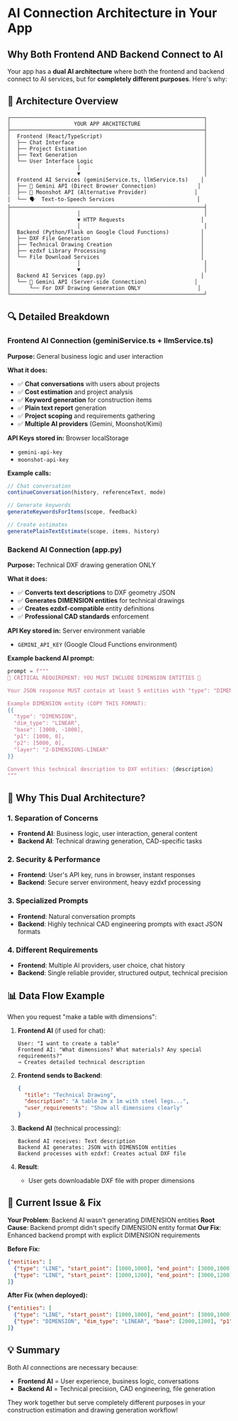 # AI Connection Architecture in Your App

## Why Both Frontend AND Backend Connect to AI

Your app has a **dual AI architecture** where both the frontend and backend connect to AI services, but for **completely different purposes**. Here's why:

## 🎯 Architecture Overview

```
┌─────────────────────────────────────────────────────────────┐
│                    YOUR APP ARCHITECTURE                    │
├─────────────────────────────────────────────────────────────┤
│  Frontend (React/TypeScript)                                │
│  ├── Chat Interface                                         │
│  ├── Project Estimation                                     │
│  ├── Text Generation                                        │
│  └── User Interface Logic                                   │
│                     │                                       │
│                     ▼                                       │
│  Frontend AI Services (geminiService.ts, llmService.ts)    │
│  ├── 🤖 Gemini API (Direct Browser Connection)             │
│  ├── 🌙 Moonshot API (Alternative Provider)               │
│  └── 🗣️  Text-to-Speech Services                          │
├─────────────────────────────────────────────────────────────┤
│                     │                                       │
│                     ▼ HTTP Requests                        │
│                     │                                       │
│  Backend (Python/Flask on Google Cloud Functions)          │
│  ├── DXF File Generation                                   │
│  ├── Technical Drawing Creation                            │
│  ├── ezdxf Library Processing                              │
│  └── File Download Services                                │
│                     │                                       │
│                     ▼                                       │
│  Backend AI Services (app.py)                              │
│  └── 🤖 Gemini API (Server-side Connection)               │
│      └── For DXF Drawing Generation ONLY                  │
└─────────────────────────────────────────────────────────────┘
```

## 🔍 Detailed Breakdown

### Frontend AI Connection (geminiService.ts + llmService.ts)
**Purpose:** General business logic and user interaction

**What it does:**
- ✅ **Chat conversations** with users about projects
- ✅ **Cost estimation** and project analysis  
- ✅ **Keyword generation** for construction items
- ✅ **Plain text report** generation
- ✅ **Project scoping** and requirements gathering
- ✅ **Multiple AI providers** (Gemini, Moonshot/Kimi)

**API Keys stored in:** Browser localStorage
- `gemini-api-key`
- `moonshot-api-key`

**Example calls:**
```typescript
// Chat conversation
continueConversation(history, referenceText, mode)

// Generate keywords  
generateKeywordsForItems(scope, feedback)

// Create estimates
generatePlainTextEstimate(scope, items, history)
```

### Backend AI Connection (app.py)
**Purpose:** Technical DXF drawing generation ONLY

**What it does:**
- ✅ **Converts text descriptions** to DXF geometry JSON
- ✅ **Generates DIMENSION entities** for technical drawings
- ✅ **Creates ezdxf-compatible** entity definitions
- ✅ **Professional CAD standards** enforcement

**API Key stored in:** Server environment variable
- `GEMINI_API_KEY` (Google Cloud Functions environment)

**Example backend AI prompt:**
```python
prompt = f"""
🚨 CRITICAL REQUIREMENT: YOU MUST INCLUDE DIMENSION ENTITIES 🚨

Your JSON response MUST contain at least 5 entities with "type": "DIMENSION".

Example DIMENSION entity (COPY THIS FORMAT):
{{
  "type": "DIMENSION", 
  "dim_type": "LINEAR",
  "base": [3000, -1000],
  "p1": [1000, 0],
  "p2": [5000, 0], 
  "layer": "2-DIMENSIONS-LINEAR"
}}

Convert this technical description to DXF entities: {description}
"""
```

## 🤔 Why This Dual Architecture?

### 1. **Separation of Concerns**
- **Frontend AI**: Business logic, user interaction, general content
- **Backend AI**: Technical drawing generation, CAD-specific tasks

### 2. **Security & Performance**  
- **Frontend**: User's API key, runs in browser, instant responses
- **Backend**: Secure server environment, heavy ezdxf processing

### 3. **Specialized Prompts**
- **Frontend**: Natural conversation prompts
- **Backend**: Highly technical CAD engineering prompts with exact JSON formats

### 4. **Different Requirements**
- **Frontend**: Multiple AI providers, user choice, chat history
- **Backend**: Single reliable provider, structured output, technical precision

## 📊 Data Flow Example

When you request "make a table with dimensions":

1. **Frontend AI** (if used for chat):
   ```
   User: "I want to create a table"
   Frontend AI: "What dimensions? What materials? Any special requirements?"
   → Creates detailed technical description
   ```

2. **Frontend sends to Backend**:
   ```json
   {
     "title": "Technical Drawing",
     "description": "A table 2m x 1m with steel legs...",
     "user_requirements": "Show all dimensions clearly"
   }
   ```

3. **Backend AI** (technical processing):
   ```
   Backend AI receives: Text description
   Backend AI generates: JSON with DIMENSION entities
   Backend processes with ezdxf: Creates actual DXF file
   ```

4. **Result**: 
   - User gets downloadable DXF file with proper dimensions

## 🔧 Current Issue & Fix

**Your Problem**: Backend AI wasn't generating DIMENSION entities
**Root Cause**: Backend prompt didn't specify DIMENSION entity format
**Our Fix**: Enhanced backend prompt with explicit DIMENSION requirements

**Before Fix:**
```json
{"entities": [
  {"type": "LINE", "start_point": [1000,1000], "end_point": [3000,1000]},
  {"type": "LINE", "start_point": [1000,1200], "end_point": [3000,1200]}
]}
```

**After Fix (when deployed):**
```json
{"entities": [
  {"type": "LINE", "start_point": [1000,1000], "end_point": [3000,1000]},
  {"type": "DIMENSION", "dim_type": "LINEAR", "base": [2000,1200], "p1": [1000,1000], "p2": [3000,1000]}
]}
```

## 💡 Summary

Both AI connections are necessary because:
- **Frontend AI** = User experience, business logic, conversations
- **Backend AI** = Technical precision, CAD engineering, file generation

They work together but serve completely different purposes in your construction estimation and drawing generation workflow!